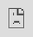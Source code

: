 ```yaml
---
published: true
layout: post
title: 'EncontrADA 2019: Diálogo'
draft: true
---
```

Entre os dias 14 e 18 de fevereiro de 2019 a **Silo - Arte e Latitude Rural** em parceria com o Nansen Center para a Paz e o Diálogo realizaram na Serrinha do Alambari um treinamento de Diálogo e Transformação de Conflitos.

Destinado para mulheres líderes de todo o Brasil, o curso ofereceu conceitos e práticas básicas sobre como o diálogo pode ser útil para o processo de cura em uma sociedade em conflito ou pós-conflito e expôs os princípios mais importantes para a criação de um espaço seguro para o diálogo. A facilitadora do curso no Brasil foi **Christiane Seehausen**, consultora sênior do Centro Nansen. 

<div class="video-wrapper video-wrapper-16x9">
<iframe src="https://player.vimeo.com/video/325659761?byline=0&portrait=0" style="position:absolute;top:0;left:0;width:100%;height:100%;" frameborder="0" webkitallowfullscreen mozallowfullscreen allowfullscreen></iframe>
<script src="https://player.vimeo.com/api/player.js"></script>
</div>
